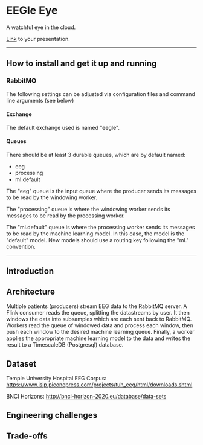 # EEGle Eye

A watchful eye in the cloud.

[Link](#) to your presentation.

<hr/>

## How to install and get it up and running
### RabbitMQ
The following settings can be adjusted via configuration files and command line arguments (see below)
#### Exchange
The default exchange used is named "eegle".
#### Queues
There should be at least 3 durable queues, which are by default named:

* eeg
* processing
* ml.default

The "eeg" queue is the input queue where the producer sends its messages to be read by the windowing worker.

The "processing" queue is where the windowing worker sends its messages to be read by the processing worker.

The "ml.default" queue is where the processing worker sends its messages to be read by the machine learning model. In this case, the model is the "default" model. New models should use a routing key following the "ml.<name>" convention.

<hr/>

## Introduction

## Architecture
Multiple patients (producers) stream EEG data to the RabbitMQ server.
A Flink consumer reads the queue, splitting the datastreams by user. It then windows the data into subsamples which are each sent back to RabbitMQ.
Workers read the queue of windowed data and process each window, then push each window to the desired machine learning queue.
Finally, a worker applies the appropriate machine learning model to the data and writes the result to a TimescaleDB (Postgresql) database.

## Dataset
Temple University Hospital EEG Corpus: https://www.isip.piconepress.com/projects/tuh_eeg/html/downloads.shtml

BNCI Horizons: http://bnci-horizon-2020.eu/database/data-sets


## Engineering challenges

## Trade-offs
